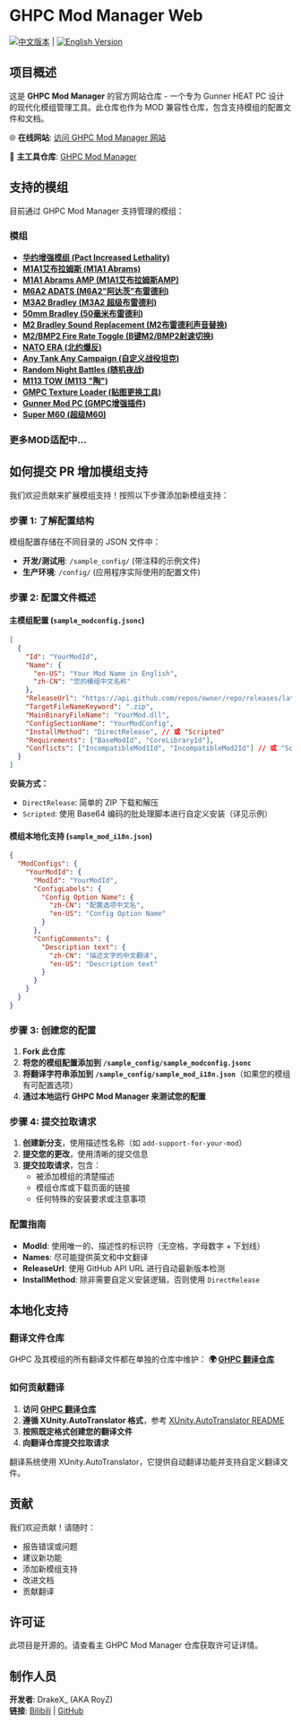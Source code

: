 # GHPC Mod Manager Web

[![中文版本](https://img.shields.io/badge/README-%E4%B8%AD%E6%96%87-red)](README.zh-CN.md) | [![English Version](https://img.shields.io/badge/README-English-blue)](README.md)

## 项目概述

这是 **GHPC Mod Manager** 的官方网站仓库 - 一个专为 Gunner HEAT PC 设计的现代化模组管理工具。此仓库也作为 MOD 兼容性仓库，包含支持模组的配置文件和文档。

🌐 **在线网站**: [访问 GHPC Mod Manager 网站](https://GHPC.DMR.gg/)

🚀 **主工具仓库**: [GHPC Mod Manager](https://github.com/RoyZ-iwnl/GHPC-Mod-Manager)

## 支持的模组

目前通过 GHPC Mod Manager 支持管理的模组：

### 模组
- **[华约增强模组 (Pact Increased Lethality)](https://github.com/thebeninator/Pact-Increased-Lethality)**
- **[M1A1艾布拉姆斯 (M1A1 Abrams)](https://github.com/thebeninator/M1A1Abrams)**
- **[M1A1 Abrams AMP (M1A1艾布拉姆斯AMP)](https://github.com/Cyances/M1A1AbramsAMP)**
- **[M6A2 ADATS (M6A2"阿达茨"布雷德利)](https://github.com/Cyances/M6A2-ADATS)**
- **[M3A2 Bradley (M3A2 超级布雷德利)](https://github.com/SovGrenadier/M3A2-Bradley-GHPC)**
- **[50mm Bradley (50毫米布雷德利)](https://github.com/thebeninator/50mm-Bradley)**
- **[M2 Bradley Sound Replacement (M2布雷德利声音替换)](https://github.com/thebeninator/M2-Bradley-Sound-Replacement)**
- **[M2/BMP2 Fire Rate Toggle (B键M2/BMP2射速切换)](https://github.com/thebeninator/FireRateToggle)**
- **[NATO ERA (北约爆反)](https://github.com/Cyances/NATO-ERA)**
- **[Any Tank Any Campaign (自定义战役坦克)](https://github.com/Cyances/Any-Tank-Any-Campaign)**
- **[Random Night Battles (随机夜战)](https://github.com/thebeninator/Random-Night-Battles)**
- **[M113 TOW (M113 "陶")](https://github.com/thebeninator/M113-TOW)**
- **[GMPC Texture Loader (贴图更换工具)](https://github.com/Andrix44/GMPCTextureLoader)**
- **[Gunner Mod PC (GMPC增强插件)](https://github.com/Andrix44/GunnerModPC)**
- **[Super M60 (超级M60)](https://github.com/Cyances/Super-M60)**

### 更多MOD适配中...

## 如何提交 PR 增加模组支持

我们欢迎贡献来扩展模组支持！按照以下步骤添加新模组支持：

### 步骤 1: 了解配置结构

模组配置存储在不同目录的 JSON 文件中：
- **开发/测试用**: `/sample_config/` (带注释的示例文件)
- **生产环境**: `/config/` (应用程序实际使用的配置文件)

### 步骤 2: 配置文件概述

#### 主模组配置 (`sample_modconfig.jsonc`)
```json
[
  {
    "Id": "YourModId",
    "Name": {
      "en-US": "Your Mod Name in English",
      "zh-CN": "您的模组中文名称"
    },
    "ReleaseUrl": "https://api.github.com/repos/owner/repo/releases/latest",
    "TargetFileNameKeyword": ".zip",
    "MainBinaryFileName": "YourMod.dll",
    "ConfigSectionName": "YourModConfig",
    "InstallMethod": "DirectRelease", // 或 "Scripted"
    "Requirements": ["BaseModId", "CoreLibraryId"],
    "Conflicts": ["IncompatibleMod1Id", "IncompatibleMod2Id"] // 或 "Scripted"
  }
]
```

**安装方式：**
- `DirectRelease`: 简单的 ZIP 下载和解压
- `Scripted`: 使用 Base64 编码的批处理脚本进行自定义安装（详见示例）

#### 模组本地化支持 (`sample_mod_i18n.json`)
```json
{
  "ModConfigs": {
    "YourModId": {
      "ModId": "YourModId",
      "ConfigLabels": {
        "Config Option Name": {
          "zh-CN": "配置选项中文名",
          "en-US": "Config Option Name"
        }
      },
      "ConfigComments": {
        "Description text": {
          "zh-CN": "描述文字的中文翻译",
          "en-US": "Description text"
        }
      }
    }
  }
}
```

### 步骤 3: 创建您的配置

1. **Fork 此仓库**
2. **将您的模组配置添加到 `/sample_config/sample_modconfig.jsonc`**
3. **将翻译字符串添加到 `/sample_config/sample_mod_i18n.json`**（如果您的模组有可配置选项）
4. **通过本地运行 GHPC Mod Manager 来测试您的配置**

### 步骤 4: 提交拉取请求

1. **创建新分支**，使用描述性名称（如 `add-support-for-your-mod`）
2. **提交您的更改**，使用清晰的提交信息
3. **提交拉取请求**，包含：
   - 被添加模组的清楚描述
   - 模组仓库或下载页面的链接
   - 任何特殊的安装要求或注意事项

### 配置指南

- **ModId**: 使用唯一的、描述性的标识符（无空格，字母数字 + 下划线）
- **Names**: 尽可能提供英文和中文翻译
- **ReleaseUrl**: 使用 GitHub API URL 进行自动最新版本检测
- **InstallMethod**: 除非需要自定义安装逻辑，否则使用 `DirectRelease`

## 本地化支持

### 翻译文件仓库
GHPC 及其模组的所有翻译文件都在单独的仓库中维护：
**🌍 [GHPC 翻译仓库](https://github.com/RoyZ-iwnl/ghpc-translation)**

### 如何贡献翻译

1. **访问 [GHPC 翻译仓库](https://github.com/RoyZ-iwnl/ghpc-translation)**
2. **遵循 XUnity.AutoTranslator 格式**，参考 [XUnity.AutoTranslator README](https://github.com/bbepis/XUnity.AutoTranslator/blob/master/README.md)
3. **按照既定格式创建您的翻译文件**
4. **向翻译仓库提交拉取请求**

翻译系统使用 XUnity.AutoTranslator，它提供自动翻译功能并支持自定义翻译文件。

## 贡献

我们欢迎贡献！请随时：
- 报告错误或问题
- 建议新功能
- 添加新模组支持
- 改进文档
- 贡献翻译

## 许可证

此项目是开源的。请查看主 GHPC Mod Manager 仓库获取许可证详情。

## 制作人员

**开发者**: DrakeX_ (AKA RoyZ)  
**链接**: [Bilibili](https://space.bilibili.com/3493285595187364) | [GitHub](https://github.com/RoyZ-iwnl/GHPC-Mod-Manager)